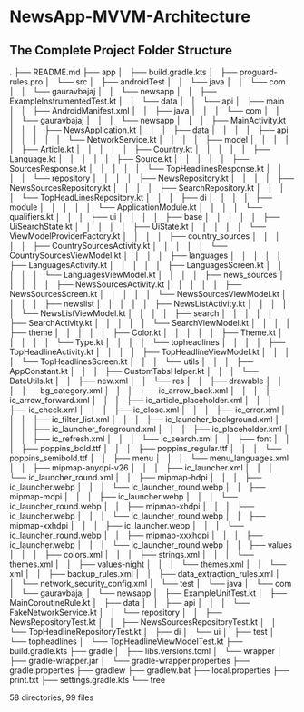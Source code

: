 # NewsApp-MVVM-Architecture

## The Complete Project Folder Structure
.
├── README.md
├── app
│   ├── build.gradle.kts
│   ├── proguard-rules.pro
│   └── src
│       ├── androidTest
│       │   └── java
│       │       └── com
│       │           └── gauravbajaj
│       │               └── newsapp
│       │                   ├── ExampleInstrumentedTest.kt
│       │                   └── data
│       │                       └── api
│       ├── main
│       │   ├── AndroidManifest.xml
│       │   ├── java
│       │   │   └── com
│       │   │       └── gauravbajaj
│       │   │           └── newsapp
│       │   │               ├── MainActivity.kt
│       │   │               ├── NewsApplication.kt
│       │   │               ├── data
│       │   │               │   ├── api
│       │   │               │   │   └── NetworkService.kt
│       │   │               │   ├── model
│       │   │               │   │   ├── Article.kt
│       │   │               │   │   ├── Country.kt
│       │   │               │   │   ├── Language.kt
│       │   │               │   │   ├── Source.kt
│       │   │               │   │   ├── SourcesResponse.kt
│       │   │               │   │   └── TopHeadlinesResponse.kt
│       │   │               │   └── repository
│       │   │               │       ├── NewsRepository.kt
│       │   │               │       ├── NewsSourcesRepository.kt
│       │   │               │       ├── SearchRepository.kt
│       │   │               │       └── TopHeadLinesRepository.kt
│       │   │               ├── di
│       │   │               │   ├── module
│       │   │               │   │   └── ApplicationModule.kt
│       │   │               │   └── qualifiers.kt
│       │   │               ├── ui
│       │   │               │   ├── base
│       │   │               │   │   ├── UiSearchState.kt
│       │   │               │   │   ├── UiState.kt
│       │   │               │   │   └── ViewModelProviderFactory.kt
│       │   │               │   ├── country_sources
│       │   │               │   │   ├── CountrySourcesActivity.kt
│       │   │               │   │   └── CountrySourcesViewModel.kt
│       │   │               │   ├── languages
│       │   │               │   │   ├── LanguagesActivity.kt
│       │   │               │   │   ├── LanguagesScreen.kt
│       │   │               │   │   └── LanguagesViewModel.kt
│       │   │               │   ├── news_sources
│       │   │               │   │   ├── NewsSourcesActivity.kt
│       │   │               │   │   ├── NewsSourcesScreen.kt
│       │   │               │   │   └── NewsSourcesViewModel.kt
│       │   │               │   ├── newslist
│       │   │               │   │   ├── NewsListActivity.kt
│       │   │               │   │   └── NewsListViewModel.kt
│       │   │               │   ├── search
│       │   │               │   │   ├── SearchActivity.kt
│       │   │               │   │   └── SearchViewModel.kt
│       │   │               │   ├── theme
│       │   │               │   │   ├── Color.kt
│       │   │               │   │   ├── Theme.kt
│       │   │               │   │   └── Type.kt
│       │   │               │   └── topheadlines
│       │   │               │       ├── TopHeadlineActivity.kt
│       │   │               │       ├── TopHeadlineViewModel.kt
│       │   │               │       └── TopHeadlinesScreen.kt
│       │   │               └── utils
│       │   │                   ├── AppConstant.kt
│       │   │                   ├── CustomTabsHelper.kt
│       │   │                   └── DateUtils.kt
│       │   ├── new.xml
│       │   └── res
│       │       ├── drawable
│       │       │   ├── bg_category.xml
│       │       │   ├── ic_arrow_back.xml
│       │       │   ├── ic_arrow_forward.xml
│       │       │   ├── ic_article_placeholder.xml
│       │       │   ├── ic_check.xml
│       │       │   ├── ic_close.xml
│       │       │   ├── ic_error.xml
│       │       │   ├── ic_filter_list.xml
│       │       │   ├── ic_launcher_background.xml
│       │       │   ├── ic_launcher_foreground.xml
│       │       │   ├── ic_placeholder.xml
│       │       │   ├── ic_refresh.xml
│       │       │   └── ic_search.xml
│       │       ├── font
│       │       │   ├── poppins_bold.ttf
│       │       │   ├── poppins_regular.ttf
│       │       │   └── poppins_semibold.ttf
│       │       ├── menu
│       │       │   └── menu_languages.xml
│       │       ├── mipmap-anydpi-v26
│       │       │   ├── ic_launcher.xml
│       │       │   └── ic_launcher_round.xml
│       │       ├── mipmap-hdpi
│       │       │   ├── ic_launcher.webp
│       │       │   └── ic_launcher_round.webp
│       │       ├── mipmap-mdpi
│       │       │   ├── ic_launcher.webp
│       │       │   └── ic_launcher_round.webp
│       │       ├── mipmap-xhdpi
│       │       │   ├── ic_launcher.webp
│       │       │   └── ic_launcher_round.webp
│       │       ├── mipmap-xxhdpi
│       │       │   ├── ic_launcher.webp
│       │       │   └── ic_launcher_round.webp
│       │       ├── mipmap-xxxhdpi
│       │       │   ├── ic_launcher.webp
│       │       │   └── ic_launcher_round.webp
│       │       ├── values
│       │       │   ├── colors.xml
│       │       │   ├── strings.xml
│       │       │   └── themes.xml
│       │       ├── values-night
│       │       │   └── themes.xml
│       │       └── xml
│       │           ├── backup_rules.xml
│       │           ├── data_extraction_rules.xml
│       │           └── network_security_config.xml
│       └── test
│           └── java
│               └── com
│                   └── gauravbajaj
│                       └── newsapp
│                           ├── ExampleUnitTest.kt
│                           ├── MainCoroutineRule.kt
│                           ├── data
│                           │   ├── api
│                           │   │   └── FakeNetworkService.kt
│                           │   └── repository
│                           │       ├── NewsRepositoryTest.kt
│                           │       ├── NewsSourcesRepositoryTest.kt
│                           │       └── TopHeadlineRepositoryTest.kt
│                           ├── di
│                           └── ui
│                               ├── test
│                               └── topheadlines
│                                   └── TopHeadlineViewModelTest.kt
├── build.gradle.kts
├── gradle
│   ├── libs.versions.toml
│   └── wrapper
│       ├── gradle-wrapper.jar
│       └── gradle-wrapper.properties
├── gradle.properties
├── gradlew
├── gradlew.bat
├── local.properties
├── print.txt
├── settings.gradle.kts
└── tree

58 directories, 99 files

